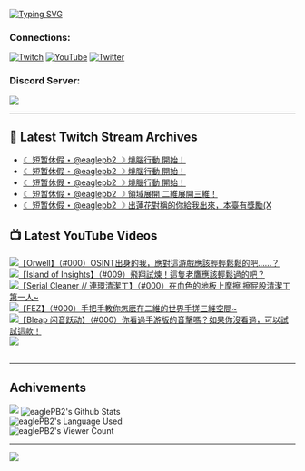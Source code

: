 <!--### Hello people, I'm EaglePB2 - The one who building something for fun 👋
Thank you for standby for this profile.   
The purpose of this profile is coming soon.   
You may come back later, as you wish if this readme.md is updated.   -->

<a href="https://git.io/typing-svg"><img src="https://readme-typing-svg.herokuapp.com?font=Fira+Code&duration=1000&pause=5000&vCenter=true&random=false&width=500&lines=%F0%9F%91%8B+Hello+Everyone%2C+I'm+EaglePB2.;%F0%9F%99%87+Thank+you+for+stopping+by+my+profile.+;%F0%9F%94%AD+%3D%3D%3D%3D+%F0%9F%94%AD;%F0%9F%91%8B+%E4%BD%A0%E5%A5%BD%EF%BC%8C%E6%AD%A1%E8%BF%8E%E4%BE%86%E5%88%B0%E6%88%91%E7%9A%84%E4%BB%A3%E7%A2%BC%E5%BA%AB%E3%80%82;%F0%9F%99%87+%E6%84%9F%E8%AC%9D%E5%89%8D%E4%BE%86%E5%8F%83%E8%A7%80%E5%B0%8F%E5%B1%8B+owo~" alt="Typing SVG" /></a>

### Connections:

[![Twitch](https://img.shields.io/badge/Twitch-9347FF?style=flat-square&logo=twitch&logoColor=white)](https://www.twitch.tv/eaglepb2)
[![YouTube](https://img.shields.io/badge/YouTube-%23FF0000.svg?style=flat-square&logo=YouTube&logoColor=white)](https://www.youtube.com/eaglepb2)
[![Twitter](https://img.shields.io/badge/Twitter-%231DA1F2.svg?style=flat-square&logo=Twitter&logoColor=white)](https://twitter.com/eaglepb2)

### Discord Server:

[![](https://invidget.switchblade.xyz/qKrub9b?theme=dark&language=ch)](https://discord.gg/qKrub9b)

---

## 👾 Latest Twitch Stream Archives
<!-- TWITCH:START -->
- [☾ 短暂休假 ⋆ @eaglepb2 ☽  燒腦行動 開始！](https://www.twitch.tv/videos/2508597654)
- [☾ 短暂休假 ⋆ @eaglepb2 ☽  燒腦行動 開始！](https://www.twitch.tv/videos/2508496157)
- [☾ 短暂休假 ⋆ @eaglepb2 ☽  燒腦行動 開始！](https://www.twitch.tv/videos/2508490324)
- [☾ 短暂休假 ⋆ @eaglepb2 ☽  領域展開 二維展開三維！](https://www.twitch.tv/videos/2506015083)
- [☾ 短暂休假 ⋆ @eaglepb2 ☽  出蓮花對稱的你給我出來，本臺有獎勵&lpar;X](https://www.twitch.tv/videos/2505146065)
<!-- TWITCH:END -->



## 📺 Latest YouTube Videos
<!-- YOUTUBE:START -->
<!-- YOUTUBE:END -->

<!-- BEGIN YOUTUBE-CARDS -->
<a href="https://www.youtube.com/watch?v=Rnz7fJN0X2k">
  <picture>
    <source media="(prefers-color-scheme: dark)" srcset="https://ytcards.demolab.com/?id=Rnz7fJN0X2k&title=%E3%80%90Orwell%E3%80%91%EF%BC%88%23000%EF%BC%89OSINT%E5%87%BA%E8%BA%AB%E7%9A%84%E6%88%91%EF%BC%8C%E6%87%89%E5%B0%8D%E9%80%99%E6%B8%B8%E6%88%B2%E6%87%89%E8%A9%B2%E8%BC%95%E8%BC%95%E9%AC%86%E9%AC%86%E7%9A%84%E5%90%A7%E2%80%A6%E2%80%A6%EF%BC%9F&lang=zh&timestamp=1752320820&background_color=%230d1117&title_color=%23ffffff&stats_color=%23dedede&max_title_lines=1&width=250&border_radius=5&duration=19039">
    <img src="https://ytcards.demolab.com/?id=Rnz7fJN0X2k&title=%E3%80%90Orwell%E3%80%91%EF%BC%88%23000%EF%BC%89OSINT%E5%87%BA%E8%BA%AB%E7%9A%84%E6%88%91%EF%BC%8C%E6%87%89%E5%B0%8D%E9%80%99%E6%B8%B8%E6%88%B2%E6%87%89%E8%A9%B2%E8%BC%95%E8%BC%95%E9%AC%86%E9%AC%86%E7%9A%84%E5%90%A7%E2%80%A6%E2%80%A6%EF%BC%9F&lang=zh&timestamp=1752320820&background_color=%23ffffff&title_color=%2324292f&stats_color=%2357606a&max_title_lines=1&width=250&border_radius=5&duration=19039" alt="【Orwell】（#000）OSINT出身的我，應對這游戲應該輕輕鬆鬆的吧……？" title="【Orwell】（#000）OSINT出身的我，應對這游戲應該輕輕鬆鬆的吧……？">
  </picture>
</a>
<a href="https://www.youtube.com/watch?v=9SsXHNuwSC0">
  <picture>
    <source media="(prefers-color-scheme: dark)" srcset="https://ytcards.demolab.com/?id=9SsXHNuwSC0&title=%E3%80%90Island+of+Insights%E3%80%91%EF%BC%88%23009%EF%BC%89%E9%A3%9B%E7%BF%94%E8%A9%A6%E7%85%89%EF%BC%81%E9%80%99%E9%9A%BB%E8%80%81%E9%B7%B9%E6%87%89%E8%A9%B2%E8%BC%95%E9%AC%86%E9%81%8E%E7%9A%84%E5%90%A7%EF%BC%9F&lang=zh&timestamp=1752309471&background_color=%230d1117&title_color=%23ffffff&stats_color=%23dedede&max_title_lines=1&width=250&border_radius=5&duration=17063">
    <img src="https://ytcards.demolab.com/?id=9SsXHNuwSC0&title=%E3%80%90Island+of+Insights%E3%80%91%EF%BC%88%23009%EF%BC%89%E9%A3%9B%E7%BF%94%E8%A9%A6%E7%85%89%EF%BC%81%E9%80%99%E9%9A%BB%E8%80%81%E9%B7%B9%E6%87%89%E8%A9%B2%E8%BC%95%E9%AC%86%E9%81%8E%E7%9A%84%E5%90%A7%EF%BC%9F&lang=zh&timestamp=1752309471&background_color=%23ffffff&title_color=%2324292f&stats_color=%2357606a&max_title_lines=1&width=250&border_radius=5&duration=17063" alt="【Island of Insights】（#009）飛翔試煉！這隻老鷹應該輕鬆過的吧？" title="【Island of Insights】（#009）飛翔試煉！這隻老鷹應該輕鬆過的吧？">
  </picture>
</a>
<a href="https://www.youtube.com/watch?v=SGH7BbeF1ek">
  <picture>
    <source media="(prefers-color-scheme: dark)" srcset="https://ytcards.demolab.com/?id=SGH7BbeF1ek&title=%E3%80%90Serial+Cleaner+%2F%2F+%E9%80%A3%E7%92%B0%E6%B8%85%E6%BD%94%E5%B7%A5%E3%80%91%EF%BC%88%23000%EF%BC%89%E5%9C%A8%E8%A1%80%E8%89%B2%E7%9A%84%E5%9C%B0%E6%9D%BF%E4%B8%8A%E6%91%A9%E6%93%A6+%E6%93%A6%E5%B1%81%E8%82%A1%E6%B8%85%E6%BD%94%E5%B7%A5%E7%AC%AC%E4%B8%80%E4%BA%BA~&lang=zh&timestamp=1752245491&background_color=%230d1117&title_color=%23ffffff&stats_color=%23dedede&max_title_lines=1&width=250&border_radius=5&duration=28430">
    <img src="https://ytcards.demolab.com/?id=SGH7BbeF1ek&title=%E3%80%90Serial+Cleaner+%2F%2F+%E9%80%A3%E7%92%B0%E6%B8%85%E6%BD%94%E5%B7%A5%E3%80%91%EF%BC%88%23000%EF%BC%89%E5%9C%A8%E8%A1%80%E8%89%B2%E7%9A%84%E5%9C%B0%E6%9D%BF%E4%B8%8A%E6%91%A9%E6%93%A6+%E6%93%A6%E5%B1%81%E8%82%A1%E6%B8%85%E6%BD%94%E5%B7%A5%E7%AC%AC%E4%B8%80%E4%BA%BA~&lang=zh&timestamp=1752245491&background_color=%23ffffff&title_color=%2324292f&stats_color=%2357606a&max_title_lines=1&width=250&border_radius=5&duration=28430" alt="【Serial Cleaner // 連環清潔工】（#000）在血色的地板上摩擦 擦屁股清潔工第一人~" title="【Serial Cleaner // 連環清潔工】（#000）在血色的地板上摩擦 擦屁股清潔工第一人~">
  </picture>
</a>
<a href="https://www.youtube.com/watch?v=kqcAUmLKfRQ">
  <picture>
    <source media="(prefers-color-scheme: dark)" srcset="https://ytcards.demolab.com/?id=kqcAUmLKfRQ&title=%E3%80%90FEZ%E3%80%91%EF%BC%88%23000%EF%BC%89%E6%89%8B%E6%8A%8A%E6%89%8B%E6%95%99%E4%BD%A0%E6%80%8E%E9%BA%BD%E5%9C%A8%E4%BA%8C%E7%B6%AD%E7%9A%84%E4%B8%96%E7%95%8C%E6%89%8B%E6%90%93%E4%B8%89%E7%B6%AD%E7%A9%BA%E9%96%93~&lang=zh&timestamp=1752192181&background_color=%230d1117&title_color=%23ffffff&stats_color=%23dedede&max_title_lines=1&width=250&border_radius=5&duration=31992">
    <img src="https://ytcards.demolab.com/?id=kqcAUmLKfRQ&title=%E3%80%90FEZ%E3%80%91%EF%BC%88%23000%EF%BC%89%E6%89%8B%E6%8A%8A%E6%89%8B%E6%95%99%E4%BD%A0%E6%80%8E%E9%BA%BD%E5%9C%A8%E4%BA%8C%E7%B6%AD%E7%9A%84%E4%B8%96%E7%95%8C%E6%89%8B%E6%90%93%E4%B8%89%E7%B6%AD%E7%A9%BA%E9%96%93~&lang=zh&timestamp=1752192181&background_color=%23ffffff&title_color=%2324292f&stats_color=%2357606a&max_title_lines=1&width=250&border_radius=5&duration=31992" alt="【FEZ】（#000）手把手教你怎麽在二維的世界手搓三維空間~" title="【FEZ】（#000）手把手教你怎麽在二維的世界手搓三維空間~">
  </picture>
</a>
<a href="https://www.youtube.com/watch?v=sBFi89xuAVo">
  <picture>
    <source media="(prefers-color-scheme: dark)" srcset="https://ytcards.demolab.com/?id=sBFi89xuAVo&title=%E3%80%90Bleap+%E9%97%AA%E9%9F%B3%E8%B7%83%E5%8A%A8%E3%80%91%EF%BC%88%23000%EF%BC%89%E4%BD%A0%E7%9C%8B%E9%81%8E%E6%89%8B%E6%B8%B8%E7%89%88%E7%9A%84%E9%9F%B3%E6%93%8A%E5%97%8E%EF%BC%9F%E5%A6%82%E6%9E%9C%E4%BD%A0%E6%B2%92%E7%9C%8B%E9%81%8E%EF%BC%8C%E5%8F%AF%E4%BB%A5%E8%A9%A6%E8%A9%A6%E9%80%99%E6%AC%BE%EF%BC%81&lang=zh&timestamp=1752093217&background_color=%230d1117&title_color=%23ffffff&stats_color=%23dedede&max_title_lines=1&width=250&border_radius=5&duration=2911">
    <img src="https://ytcards.demolab.com/?id=sBFi89xuAVo&title=%E3%80%90Bleap+%E9%97%AA%E9%9F%B3%E8%B7%83%E5%8A%A8%E3%80%91%EF%BC%88%23000%EF%BC%89%E4%BD%A0%E7%9C%8B%E9%81%8E%E6%89%8B%E6%B8%B8%E7%89%88%E7%9A%84%E9%9F%B3%E6%93%8A%E5%97%8E%EF%BC%9F%E5%A6%82%E6%9E%9C%E4%BD%A0%E6%B2%92%E7%9C%8B%E9%81%8E%EF%BC%8C%E5%8F%AF%E4%BB%A5%E8%A9%A6%E8%A9%A6%E9%80%99%E6%AC%BE%EF%BC%81&lang=zh&timestamp=1752093217&background_color=%23ffffff&title_color=%2324292f&stats_color=%2357606a&max_title_lines=1&width=250&border_radius=5&duration=2911" alt="【Bleap 闪音跃动】（#000）你看過手游版的音擊嗎？如果你沒看過，可以試試這款！" title="【Bleap 闪音跃动】（#000）你看過手游版的音擊嗎？如果你沒看過，可以試試這款！">
  </picture>
</a>
<a href="https://www.youtube.com/watch?v=6W7XqsQwoR0">
  <picture>
    <source media="(prefers-color-scheme: dark)" srcset="https://ytcards.demolab.com/?id=6W7XqsQwoR0&title=%C2%AD&lang=zh&timestamp=1752035371&background_color=%230d1117&title_color=%23ffffff&stats_color=%23dedede&max_title_lines=1&width=250&border_radius=5&duration=169">
    <img src="https://ytcards.demolab.com/?id=6W7XqsQwoR0&title=%C2%AD&lang=zh&timestamp=1752035371&background_color=%23ffffff&title_color=%2324292f&stats_color=%2357606a&max_title_lines=1&width=250&border_radius=5&duration=169" alt="­" title="­">
  </picture>
</a>
<!-- END YOUTUBE-CARDS -->

---

## Achivements
[![](https://github-profile-trophy.vercel.app/?username=eaglepb2&theme=monokai&no-bg=true&&title=Repositories,Issues,Commit,MultiLanguage)](https://github.com/anuraghazra/github-readme-stats)
<img align="center" alt="eaglePB2's Github Stats" src="https://github-readme-stats.vercel.app/api?username=eaglePB2&show_icons=true&hide_border=true&theme=merko" />
<br>
<img align="center" alt="eaglePB2's Language Used" src="https://github-readme-stats.vercel.app/api/top-langs/?username=eaglePB2&show_icons=true&hide_border=true&theme=merko&layout=compact&langs_count=8" />
<br>
<img align="center" alt="eaglePB2's Viewer Count" src="https://visitcount.itsvg.in/api?id=eaglepb2&label=Profile%20Views&color=3&icon=5&pretty=true" />

<hr>

<!-- RANDOMQUOTE:START -->
![](https://quotes-github-readme.vercel.app/api?type=horizontal&theme=merko)
<!-- RANDOMQUOTE:END -->


<!--
       _____   _   _   _____       _____   _   _   ____   
      |_   _| | | | | |  ___|     |  ___| | \ | | |  _  \  
        | |   | |_| | | |___      | |___  |  \| | | | | | 
        | |   |  _  | |  ___|     |  ___| |     | | | | | 
        | |   | | | | | |___      | |___  | |\  | | |_| | 
        |_|   |_| |_| |_____|     |_____| |_| \_| |____ / 
      
-->

